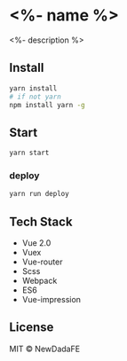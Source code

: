 # <%- name %>
<%- description %>

## Install
```bash
yarn install
# if not yarn
npm install yarn -g
```

## Start
```bash
yarn start
```

### deploy
```bash
yarn run deploy
```

## Tech Stack
- Vue 2.0
- Vuex
- Vue-router
- Scss
- Webpack
- ES6
- Vue-impression

## License
MIT © NewDadaFE
